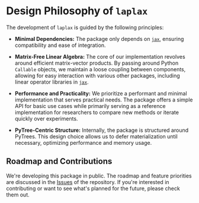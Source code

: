 # Design Philosophy of `laplax`
The development of `laplax` is guided by the following principles:

- **Minimal Dependencies:** The package only depends on [`jax`](https://github.com/google/jax), ensuring compatibility and ease of integration.

- **Matrix-Free Linear Algebra:** The core of our implementation revolves around efficient matrix-vector products. By passing around Python `Callable` objects, we maintain a loose coupling between components, allowing for easy interaction with various other packages, including linear operator libraries in [`jax`](https://github.com/google/jax).

- **Performance and Practicality:** We prioritize a performant and minimal implementation that serves practical needs. The package offers a simple API for basic use cases while primarily serving as a reference implementation for researchers to compare new methods or iterate quickly over experiments.

- **PyTree-Centric Structure:** Internally, the package is structured around PyTrees. This design choice allows us to defer materialization until necessary, optimizing performance and memory usage.

## Roadmap and Contributions
We're developing this package in public. The roadmap and feature priorities are discussed in the [Issues](https://github.com/bmucsanyi/laplax/issues) of the repository. If you're interested in contributing or want to see what's planned for the future, please check them out.
